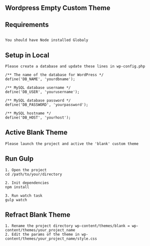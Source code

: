 ## Wordpress Empty Custom Theme

## Requirements

```

You should have Node installed Globaly

```

## Setup in Local


```
Please create a database and update these lines in wp-config.php

/** The name of the database for WordPress */
define('DB_NAME', 'yourdbname');

/** MySQL database username */
define('DB_USER', 'yourusername');

/** MySQL database password */
define('DB_PASSWORD', 'yourpassword');

/** MySQL hostname */
define('DB_HOST', 'yourhost');

```

## Active Blank Theme


```
Please launch the project and active the 'blank' custom theme
```


## Run Gulp

```
1. Open the project 
cd /path/to/your/directory

2. Init dependencies
npm install

3. Run watch task
gulp watch

```

## Refract Blank Theme

```
1. Rename the project directory wp-content/themes/blank = wp-content/themes/your_project_name
2. Edit the params of the theme in wp-content/themes/your_project_name/style.css
```

